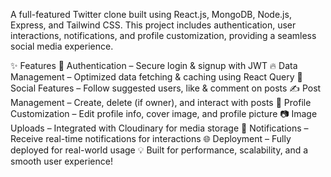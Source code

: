 A full-featured Twitter clone built using React.js, MongoDB, Node.js, Express, and Tailwind CSS. This project includes authentication, user interactions, notifications, and profile customization, providing a seamless social media experience.

✨ Features
🔐 Authentication – Secure login & signup with JWT
🔥 Data Management – Optimized data fetching & caching using React Query
👥 Social Features – Follow suggested users, like & comment on posts
✍️ Post Management – Create, delete (if owner), and interact with posts
📝 Profile Customization – Edit profile info, cover image, and profile picture
📷 Image Uploads – Integrated with Cloudinary for media storage
🔔 Notifications – Receive real-time notifications for interactions
🌐 Deployment – Fully deployed for real-world usage
💡 Built for performance, scalability, and a smooth user experience!

